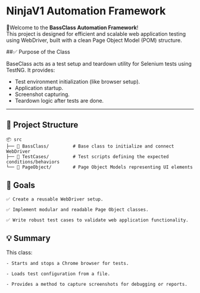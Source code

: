 # NinjaV1 Automation Framework

🧪Welcome to the **BassClass Automation Framework**!  
This project is designed for efficient and scalable web application testing using WebDriver, built with a clean Page Object Model (POM) structure.


##✅ Purpose of the Class

BaseClass acts as a test setup and teardown utility for Selenium tests using TestNG. It provides:

- Test environment initialization (like browser setup).
- Application startup.
- Screenshot capturing.
- Teardown logic after tests are done.
---

## 📁 Project Structure


```
📦 src
├── 🧱 BassClass/         # Base class to initialize and connect WebDriver
├── 📄 TestCases/         # Test scripts defining the expected conditions/behaviors
└── 🧭 PageObject/        # Page Object Models representing UI elements
```

## 🎯 Goals
```
✅ Create a reusable WebDriver setup.

✅ Implement modular and readable Page Object classes.

✅ Write robust test cases to validate web application functionality.
```
## 💡 Summary
This class:
```
- Starts and stops a Chrome browser for tests.

- Loads test configuration from a file.

- Provides a method to capture screenshots for debugging or reports.
```
